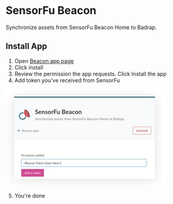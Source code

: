 # SensorFu Beacon

Synchronize assets from SensorFu Beacon Home to Badrap.

## Install App

1. Open [Beacon app page](https://badrap.io/apps/beacon)
2. Click install
3. Review the permission the app requests. Click Install the app
4. Add token you've received from SensorFu

![Beacon App](./beacon.jpg)

5. You're done